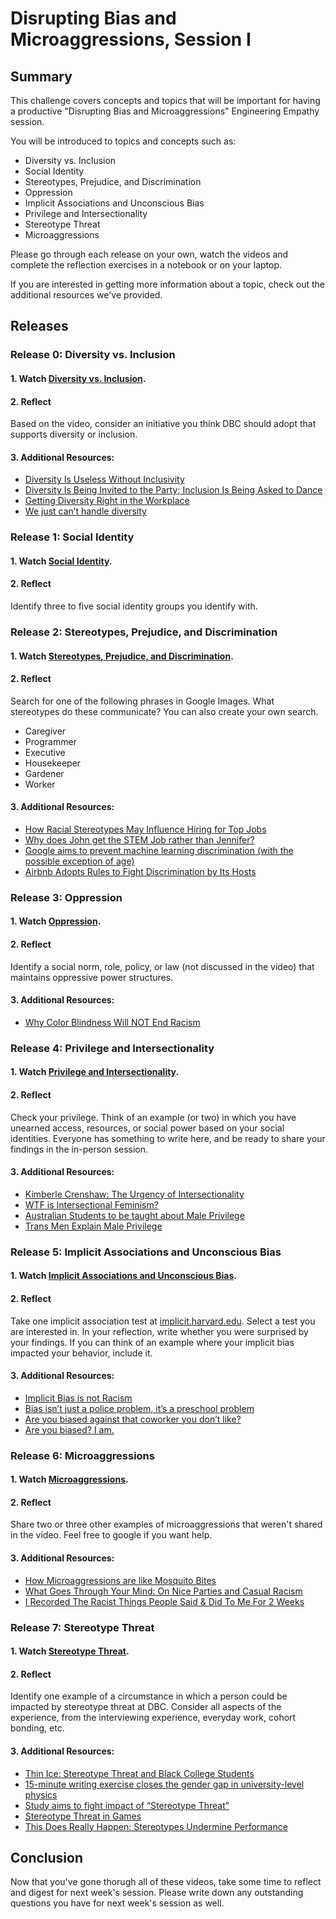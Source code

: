 # Disrupting Bias and Microaggressions, Session I

## Summary
This challenge covers concepts and topics that will be important for having a productive "Disrupting Bias and Microaggressions" Engineering Empathy session.

You will be introduced to topics and concepts such as:
- Diversity vs. Inclusion
- Social Identity
- Stereotypes, Prejudice, and Discrimination
- Oppression
- Implicit Associations and Unconscious Bias
- Privilege and Intersectionality
- Stereotype Threat
- Microaggressions

Please go through each release on your own, watch the videos and complete the reflection exercises in a notebook or on your laptop.

If you are interested in getting more information about a topic, check out the additional resources we've provided.

## Releases
### Release 0: Diversity vs. Inclusion
#### 1. Watch [Diversity vs. Inclusion](https://talks.devbootcamp.com/ee-diversity-vs-inclusion).
#### 2. Reflect
Based on the video, consider an initiative you think DBC should adopt that supports diversity or inclusion.

#### 3. Additional Resources:
- [Diversity Is Useless Without Inclusivity](https://hbr.org/2014/06/diversity-is-useless-without-inclusivity)
- [Diversity Is Being Invited to the Party; Inclusion Is Being Asked to Dance](https://www.americanbar.org/groups/gpsolo/publications/gpsolo_ereport/2012/june_2012/diversity_invited_party_inclusion_asked_dance.html)
- [Getting Diversity Right in the Workplace](https://www.trainingjournal.com/articles/feature/getting-diversity-right-workplace)
- [We just can’t handle diversity](https://hbr.org/2016/07/we-just-cant-handle-diversity)


### Release 1: Social Identity
#### 1. Watch [Social Identity](https://talks.devbootcamp.com/ee-social-identity).
#### 2. Reflect
Identify three to five social identity groups you identify with.

### Release 2: Stereotypes, Prejudice, and Discrimination
#### 1. Watch [Stereotypes, Prejudice, and Discrimination](https://talks.devbootcamp.com/ee-stereotypes-prejudice-and-discrimination).
#### 2. Reflect
Search for one of the following phrases in Google Images. What stereotypes do these communicate? You can also create your own search.

- Caregiver
- Programmer
- Executive
- Housekeeper
- Gardener
- Worker

#### 3. Additional Resources:
- [How Racial Stereotypes May Influence Hiring for Top Jobs](http://blogs.wsj.com/atwork/2013/01/10/how-racial-stereotypes-may-influence-hiring-for-top-jobs/)
- [Why does John get the STEM Job rather than Jennifer?](http://gender.stanford.edu/news/2014/why-does-john-get-stem-job-rather-jennifer)
- [Google aims to prevent machine learning discrimination (with the possible exception of age)](https://thestack.com/world/2016/10/11/google-brain-machine-learning-discrimination/)
- [Airbnb Adopts Rules to Fight Discrimination by Its Hosts](https://www.nytimes.com/2016/09/09/technology/airbnb-anti-discrimination-rules.html?_r=0)

### Release 3: Oppression
#### 1. Watch [Oppression](https://talks.devbootcamp.com/ee-oppression).
#### 2. Reflect
Identify a social norm, role, policy, or law (not discussed in the video) that maintains oppressive power structures.
#### 3. Additional Resources:
- [Why Color Blindness Will NOT End Racism](https://www.youtube.com/watch?v=H4LpT9TF_ew&index=19&list=PLnvZ3PbKApGM-hHuQ9lNc5oSKsusjn0Z6)

### Release 4: Privilege and Intersectionality
#### 1. Watch [Privilege and Intersectionality](https://talks.devbootcamp.com/ee-privilege-and-intersectionality).
#### 2. Reflect
Check your privilege. Think of an example (or two) in which you have unearned access, resources, or social power based on your social identities. Everyone has something to write here, and be ready to share your findings in the in-person session.
#### 3. Additional Resources:
- [Kimberle Crenshaw: The Urgency of Intersectionality](https://www.ted.com/talks/kimberle_crenshaw_the_urgency_of_intersectionality)
- [WTF is Intersectional Feminism?](https://www.youtube.com/watch?v=z-nmxnmt_XU)
- [Australian Students to be taught about Male Privilege](http://www.bbc.com/news/world-australia-37640353)
- [Trans Men Explain Male Privilege](https://www.youtube.com/watch?v=0KGJS0IhSoE)

### Release 5: Implicit Associations and Unconscious Bias
#### 1. Watch [Implicit Associations and Unconscious Bias](https://talks.devbootcamp.com/ee-implicit-associations-and-unconscious-bias).
#### 2. Reflect
Take one implicit association test at [implicit.harvard.edu](https://implicit.harvard.edu/implicit/). Select a test you are interested in. In your reflection, write whether you were surprised by your findings. If you can think of an example where your implicit bias impacted your behavior, include it.
#### 3. Additional Resources:
- [Implicit Bias is not Racism](http://bigthink.com/21st-century-spirituality/implicit-bias-is-not-racism)
- [Bias isn’t just a police problem, it’s a preschool problem](http://www.npr.org/sections/ed/2016/09/28/495488716/bias-isnt-just-a-police-problem-its-a-preschool-problem)
- [Are you biased against that coworker you don’t like?](https://hbr.org/2016/10/are-you-biased-against-that-coworker-you-dont-like?utm_source=twitter&utm_medium=social&utm_campaign=harvardbiz)
- [Are you biased? I am.](https://www.youtube.com/watch?v=Bq_xYSOZrgU&feature=youtu.be)

### Release 6: Microaggressions
#### 1. Watch [Microaggressions](https://talks.devbootcamp.com/ee-microaggressions).
#### 2. Reflect
Share two or three other examples of microaggressions that weren't shared in the video. Feel free to google if you want help.

#### 3. Additional Resources:
- [How Microaggressions are like Mosquito Bites](https://www.youtube.com/watch?v=hDd3bzA7450)
- [What Goes Through Your Mind: On Nice Parties and Casual Racism](http://the-toast.net/2016/01/05/what-goes-through-your-mind-casual-racism/)
- [I Recorded The Racist Things People Said & Did To Me For 2 Weeks](https://www.romper.com/p/i-recorded-the-racist-things-people-said-did-to-me-for-2-weeks-1690)

### Release 7: Stereotype Threat
#### 1. Watch [Stereotype Threat](https://talks.devbootcamp.com/ee-stereotype-threat).
#### 2. Reflect
Identify one example of a circumstance in which a person could be impacted by stereotype threat at DBC. Consider all aspects of the experience, from the interviewing experience, everyday work, cohort bonding, etc.
#### 3. Additional Resources:
- [Thin Ice: Stereotype Threat and Black College Students](https://www.theatlantic.com/magazine/archive/1999/08/thin-ice-stereotype-threat-and-black-college-students/304663/)
- [15-minute writing exercise closes the gender gap in university-level physics](http://blogs.discovermagazine.com/notrocketscience/2010/11/25/15-minute-writing-exercise-closes-the-gender-gap-in-university-level-physics/#.WOLNTBLysWp)
- [Study aims to fight impact of “Stereotype Threat”](http://www.stanforddaily.com/2016/04/05/study-aims-to-fight-impact-of-stereotype-threat/)
- [Stereotype Threat in Games](https://www.themarysue.com/stereotype-threat-in-games/)
- [This Does Really Happen: Stereotypes Undermine Performance](http://www.smithsonianmag.com/smart-news/does-really-happen-stereotypes-undermine-performance-180949546/?no-ist)

## Conclusion
Now that you've gone thorugh all of these videos, take some time to reflect and digest for next week's session. Please write down any outstanding questions you have for next week's session as well.
